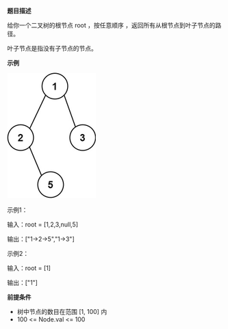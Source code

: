 **题目描述**

给你一个二叉树的根节点 root ，按任意顺序 ，返回所有从根节点到叶子节点的路径。

叶子节点是指没有子节点的节点。



**示例**

![tree](.\img\paths-tree.jpg)

示例1：

输入：root = [1,2,3,null,5]

输出：["1->2->5","1->3"]

示例2：

输入：root = [1]

输出：["1"]




**前提条件**
- 树中节点的数目在范围 [1, 100] 内
- 100 <= Node.val <= 100

